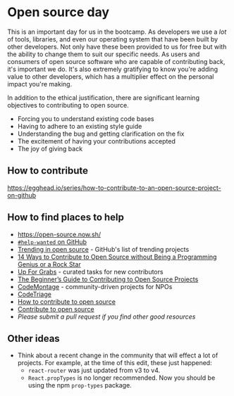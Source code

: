 # Open source day

This is an important day for us in the bootcamp. As developers we use a _lot_ of tools, libraries, and even our operating system that have been built by other developers. Not only have these been provided to us for free but with the ability to change them to suit our specific needs. As users and consumers of open source software who are capable of contributing back, it's important we do. It's also extremely gratifying to know you're adding value to other developers, which has a multiplier effect on the personal impact you're making.

In addition to the ethical justification, there are significant learning objectives to contributing to open source.

* Forcing you to understand existing code bases
* Having to adhere to an existing style guide
* Understanding the bug and getting clarification on the fix
* The excitement of having your contributions accepted
* The joy of giving back


## How to contribute

https://egghead.io/series/how-to-contribute-to-an-open-source-project-on-github


## How to find places to help

* https://open-source.now.sh/
* [`#help-wanted` on GitHub](https://github.com/search?l=JavaScript&q=%23help-wanted&state=open&type=Issues&utf8=%E2%9C%93)
* [Trending in open source](https://github.com/trending) - GitHub's list of trending projects
* [14 Ways to Contribute to Open Source without Being a Programming Genius or a Rock Star](http://blog.smartbear.com/programming/14-ways-to-contribute-to-open-source-without-being-a-programming-genius-or-a-rock-star/)
* [Up For Grabs](http://up-for-grabs.net/#/) - curated tasks for new contributors
* [The Beginner’s Guide to Contributing to Open Source Projects](https://blog.newrelic.com/2014/05/05/open-source_gettingstarted/)
* [CodeMontage](https://www.codemontage.com/) - community-driven projects for NPOs
* [CodeTriage](https://www.codetriage.com/)
* [How to contribute to open source](https://github.com/freeCodeCamp/how-to-contribute-to-open-source)
* [Contribute to open source](https://github.com/danthareja/contribute-to-open-source)
* _Please submit a pull request if you find other good resources_


## Other ideas

* Think about a recent change in the community that will effect a lot of projects. For example, at the time of this edit, these just happened:
  - `react-router` was just updated from v3 to v4.
  - `React.propTypes` is no longer recommended. Now you should be using the npm `prop-types` package.

